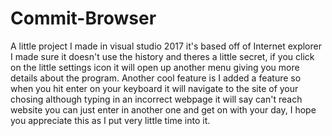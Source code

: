 # Commit-Browser #

A little project I made in visual studio 2017 it's based off of Internet explorer I made sure it doesn't use the history and theres a little secret, if you click on the little settings icon it will open up another menu giving you more details about the program. Another cool feature is I added a feature so when you hit enter on your keyboard it will navigate to the site of your chosing although typing in an incorrect webpage it will say can't reach website you can just enter in another one and get on with your day, I hope you appreciate this as I put very little time into it.
